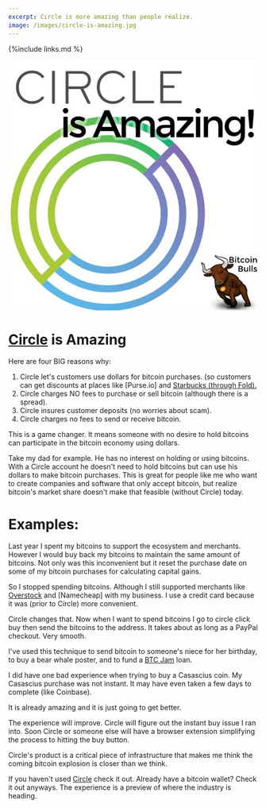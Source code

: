 ```yaml
---
excerpt: Circle is more amazing than people realize.
image: /images/circle-is-amazing.jpg 
---
```


{%include links.md %}

![Circle is Amazing!](/images/circle-is-amazing.jpg "Circle is Amazing!")

# [Circle](https://www.circle.com) is Amazing

Here are four BIG reasons why:

 1. Circle let's customers use dollars for bitcoin purchases. (so customers can get discounts at places like [Purse.io] and [Starbucks (through Fold).](https://foldapp.com/)
 2. Circle charges NO fees to purchase or sell bitcoin (although there is a spread).
 3. Circle insures customer deposits (no worries about scam).
 4. Circle charges no fees to send or receive bitcoin.

This is a game changer. It means someone with no desire to hold bitcoins can participate in the bitcoin economy using dollars.

Take my dad for example. He has no interest on holding or using bitcoins. With a Circle account he doesn't need to hold bitcoins but can use his dollars to make bitcoin purchases. This is great for people like me who want to create companies and software that only accept bitcoin, but realize bitcoin's market share doesn't make that feasible (without Circle) today.

# Examples:

Last year I spent my bitcoins to support the ecosystem and merchants. However I would buy back my bitcoins to maintain the same amount of bitcoins. Not only was this inconvenient but it reset the purchase date on some of my bitcoin purchases for calculating capital gains. 

So I stopped spending bitcoins. Although I still supported merchants like [Overstock](http://www.overstock.com) and [Namecheap] with my business. I use a credit card because it was (prior to Circle) more convenient.

Circle changes that. Now when I want to spend bitcoins I go to circle click buy then send the bitcoins to the address. It takes about as long as a PayPal checkout. Very smooth. 

I've used this technique to send bitcoin to someone's niece for her birthday, to buy a bear whale poster, and to fund a [BTC Jam](https://btcjam.com/?r=37cad203-f110-4bcb-bd1e-bd31035bf238&utm_source=referral_url&utm_campaign=user_referral) loan. 

I did have one bad experience when trying to buy a Casascius coin. My Casascius purchase was not instant. It may have even taken a few days to complete (like Coinbase).

It is already amazing and it is just going to get better.

The experience will improve. Circle will figure out the instant buy issue I ran into. Soon Circle or someone else will have a browser extension simplifying the process to hitting the buy button.

Circle's product is a critical piece of infrastructure that makes me think the coming bitcoin explosion is closer than we think.

If you haven't used [Circle](https://www.circle.com) check it out. Already have a bitcoin wallet? Check it out anyways. The experience is a preview of where the industry is heading.